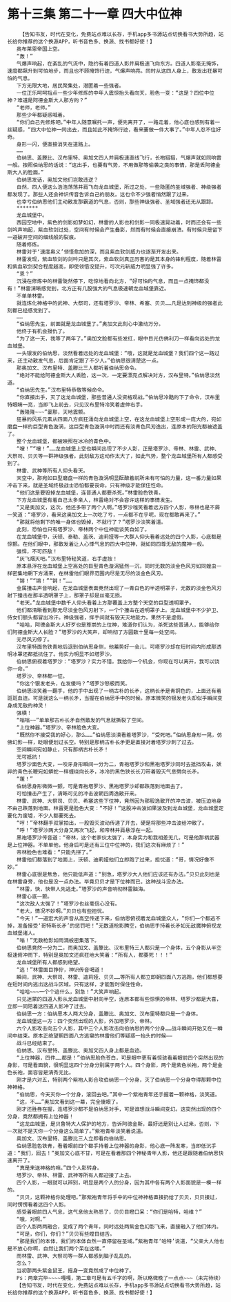 # 第十三集 第二十一章 四大中位神
        【告知书友，时代在变化，免费站点难以长存，手机app多书源站点切换看书大势所趋，站长给你推荐的这个换源APP，听书音色多、换源、找书都好使！】
       奥布莱恩帝国上空。
       “轰！”
       气爆声响起，在紊乱的气流中，隐约有着四道人影并肩极速飞向东方。四道人影毫无掩饰，速度都飙升到可怕地步，而且也不顾掩饰行迹，气爆声响亮。同时从这四人身上，散发出狂暴可怕的气息。
       下方无限大地，居民聚集处，潜匿着一些强者。
       一位正乐呵呵指点一些少年修炼的中年人震惊抬头看向天，脸色一变：“这是？四位中位神？难道是阿德金斯大人那方的？”
       “老师，老师。”
       那些少年都疑惑喊着。
       “你们自己先修炼吧。”中年人随意嘱托一声，便先离开了，一路走着，他心底也感到有着一丝疑惑，“四大中位神一同出去，而且如此不掩饰行迹，看来要做一件大事了。”中年人忍不住好奇。
       身形一闪，便直接消失在道路上。
       ……
       伯纳思、盖滕比、汉布里特、奥加文四人并肩极速直线飞行，长袍猎猎，气爆声就如同响雷一般。按照伯纳思的话说：“这出手，也要有气势，不用做那等偷袭之类的事情，那是丢阿德金斯大人的脸面。”
       伯纳思发话，奥加文他们岂敢违逆？
       自然，四人便这么浩浩荡荡并肩飞向龙血城堡，所过之处，一些隐匿的圣域强者、神级强者都发现了。那些人还会神识传音告诉自己的朋友。这也令不少强者悄然跟了过来。
       也幸亏伯纳思他们主动散发那霸道的气息，否则，那些神级强者、圣域强者还无从跟踪。
       *******
       龙血城堡中。
       西园空地中，紫色的剑影如梦如幻，林雷的人影也和剑影一同极速晃动着，时而还会有一些剑吟声响起，紫血软剑过处，空间有时候会产生叠影，然而有时候会直接崩溃。有时候只是留下一道破开空间的细线般的裂痕。
       随着修炼。
       林雷对于‘速度奥义’领悟愈加的深，而且紫血软剑威力也逐渐开发出来。
       林雷发现，紫血软剑的剑吟只是其次，紫血软剑真正厉害的是其本身的锋利程度，随着林雷和紫血软剑契合程度越高，即使领悟没提升，可次元斩威力明显强了许多。
       “恩？”
       沉浸在修炼中的林雷陡然停下，吃惊地看向北方，“好可怕的气息，而且一点掩饰都没有！”林雷清晰感觉到，北方正有几股强大的气息极速朝龙血城堡靠近。
       不单单林雷。
       就连炼化神格中的武神、大祭司，还有塔罗沙、帝林、希塞、贝贝……凡是达到神级的强者此刻都已经感觉到了。
       ……
       “伯纳思先生，前面就是龙血城堡了。”奥加文此刻心中激动万分。
       他终于有机会报仇了。
       “为了这一天，我等了两年了。”奥加文脸都有些发红，眼中目光仿佛利刀一样看向远处的龙血城堡。
       一头银发的伯纳思，淡然看着远处的龙血城堡：“哦，这就是龙血城堡？我们四个这一路过来，还主动散发气息，后面肯定跟了不少人。”伯纳思很清楚这一点。
       那奥加文、汉布里特、盖滕比三人都听着伯纳思命令。
       “绝对不能给阿德金斯大人丢脸，这一次，一定要漂亮点解决对方，汉布里特。”伯纳思淡然道。
       “伯纳思先生。”汉布里特恭敬等候命令。
       “你直接出手，灭了这龙血城堡，那些普通人没资格观战。”伯纳思冷酷的下了命令，汉布里特眼睛一亮，当即飞上前去，只见汉布里特冷笑着虚伸右手。
       “轰隆隆~~~”霎那，天地震颤。
       狂暴的风系元素从四面八方疯狂涌向龙血城堡上空，在这龙血城堡上空形成一庞大的，宛如磨盘一样的巨型青色漩涡，这巨型青色漩涡中时而还有淡青色风刃逸出，连原本的阳光都被遮盖了。
       整个龙血城堡，都被映照在冰冷的青色中。
       “嗖！”“嗖！”……龙血城堡上空也瞬间出现了不少人影，正是塔罗沙、帝林、林雷、武神、大祭司、贝贝等一群神级强者。此刻敌方这动作太大了，如此气势，整个龙血城堡所有人都感受到了。
       林雷、武神等所有人仰头看天。
       天空中，那宛如巨型磨盘一样的青色漩涡明显酝酿着前所未有可怕的力量，这一番力量如果冲击下来，就是圣域终极战士恐怕都要丧命。只有神级才能保住性命。
       “他们这是要毁掉龙血城堡，连普通人都要杀死。”林雷脸色铁青。
       下方龙血城堡有着自己太多亲人，林雷绝对不会容许这样的事情发生。
       “又是奥加文，这次，他还多带了两个人啊。”塔罗沙嗤笑看着远方四个人影，帝林也是不屑一笑道：“塔罗沙，看来这奥加文上一次吃了亏，一点都不在乎呢，现在都敢再来了。”
       “那就将他剩下的唯一身体也毁掉，不就行了？”塔罗沙淡笑着道。
       此刻，恐怕也只有塔罗沙、帝林两个中位神能谈笑自如了。
       在龙血城堡中，沃顿、泰勒、盖茨、迪莉娅等一大群人仰头看着远处的四个人影，心底都是惊颤。在他们眼中，那散发着让人心悸气息的四大中位神，就如同四尊无敌的魔神一般。
       强悍，不可匹敌！
       “灰飞烟灭吧。”汉布里特轻笑道，右手虚按！
       原本悬浮在龙血城堡上空高处的巨型青色漩涡猛然一沉，同时无数的淡金色风刃如同蝗虫一样密集地朝下方涌来，在林雷他们眼界范围内尽是无尽的淡金色风刃。
       “锵！”“锵！”“锵！”……
       金属撞击声音响起，在龙血城堡表面竟然出现了一青白色的半透明罩子，无数的淡金色风刃射下撞击在那半透明罩子上，那罩子却是丝毫无损。
       “老天。”龙血城堡中数千人仰头看着上方那覆盖上方整个天空的巨型透明罩子。
       他们都清晰看到那无尽淡金色风刃射下，一个个撞击在透明罩子上。龙血城堡中不少护卫、侍女们额头都冒出冷汗。神级强者，挥手间就有毁天灭地能力，果然不是虚假。
       “哈哈，阿德金斯大人好歹也是尊崇的上位神，难道你们认为，杀死这些普通人，能够给你们阿德金斯大人长脸？”塔罗沙的大笑声，却响彻了方圆数十里每一处空间。
       无尽风刃停了。
       汉布里特面色铁青地后退到伯纳思身侧，他蓄势好一会儿，可塔罗沙却在短时间内形成那透明冰罩还都抵抗住了。他实力明显不如塔罗沙。
       伯纳思俯视着塔罗沙：“塔罗沙？实力不错。我给你一个机会，你现在可以离开，我可以饶你一命。”
       塔罗沙、帝林都一怔。
       “你这个银发老头，在发傻吗？”塔罗沙怒极而笑。
       伯纳思淡笑着一翻手，他的手中出现了一柄古朴的长矛，这柄长矛是青铜色的，上面还有着斑斑血迹。可是就这么一柄长矛，当握在伯纳思手中的时候。原本微笑的银发老头却似乎瞬间变身成无敌的神灵！
       强横！
       “嗡嗡~~”单单那古朴长矛自然散发的气息就撕裂了空间。
       “上位神器。”塔罗沙、帝林脸色大变。
       “既然你不接受我的好心，那么……”伯纳思淡漠看着塔罗沙，“受死吧。”伯纳思身形一晃，仿佛幻影一样，眨眼便划过长空。特别是那柄古朴长矛更是直接对着塔罗沙刺了过去。
       空间瞬间宛如静止，只有那柄古朴长矛！
       无可抵抗！
       塔罗沙面色大变，一咬牙身形瞬间一分为二，青袍塔罗沙和黑袍塔罗沙同时去抵挡攻击，妖异的青色长鞭宛如蟒蛇一样缠绕向长矛，冰冷的黑色狭长长刀带着毁灭气息劈向长矛。
       “蓬！”
       伯纳思身形微微一颤，可是青袍塔罗沙、黑袍塔罗沙却都跌落到地面去了。
       可怕撞击产生了，清晰可见的冲击波朝四周逸散开来。
       林雷、武神、大祭司、贝贝、希塞这些下位神，竟然因为那股逸散开的冲击波，被压迫地身不由己跌落到地面。林雷更是脸色大变：“不好！”这股冲击波如果波及到龙血城堡，龙血城堡定要化为废墟，不少人都要死去。
       “哼！”帝林翻手双掌拍出，一股毁灭波动传递了开去，硬是将那些冲击波给冲散了。
       “呼！”塔罗沙两大分身又再次飞起，和帝林并肩悬浮在一起。
       黑袍塔罗沙传音道：“帝林，这个老家伙太强了，本身实力和我相差无几，可是他那柄武器是上位神器。不单单他，他身后可是还有三位中位神的，我们这次有麻烦了！”
       帝林脸色也难看：“只能先拼了。”
       林雷他们都落到了地面上，沃顿、迪莉娅他们立即跑了过来，担忧道：“哥，情况好像不妙。”
       林雷心底很是焦急，他只能低声道：“别急，塔罗沙大人他们应该还有办法。”贝贝此刻也是在林雷身旁，他也是没一点办法。毕竟贝贝才是下位神而已，这种战斗没办法。
       “林雷，快，快带人先逃走。”塔罗沙的声音响彻林雷脑海。
       林雷心底一颤。
       “这次敌人太强了！”塔罗沙也丝毫信心没有。
       “老大，情况不妙啊。”贝贝也有些担忧。
       “今天！”一道宏大的声音从高空传递下来，伯纳思俯视着龙血城堡众人，“你们一个都逃不掉，准备接受‘哥特斯长矛’的惩罚吧！”无数道枪影腾空，伯纳思手持着长矛如无敌魔神俯视龙血城堡诸人。
       “嗡！”无数枪影如雨滴般密集落下。
       伯纳思竟然一分为二，而奥加文、盖滕比、汉布里特三人都只是一个身体，五个身影从半空极速俯冲而下，特别是奥加文还疯狂地大笑着：“所有人，都要死！！！”
       龙血城堡所有人都感到绝望。
       “逃！”林雷面目狰狞，神识传音喝道！
       瞬间，武神、大祭司、林雷、迪莉娅、贝贝……等所有人都立即朝四面八方逃跑，他们都想要在短时间内逃出这战斗区域。只有这样，才能暂时保住性命。
       “哈哈~~~一个个逃什么，别急！”大笑声响起。
       只见迷蒙的四道人影从龙血城堡中射向半空，连原本都有些惊惧的帝林、塔罗沙都是大喜，立即一同陪着这四道人影冲了过去。
       伯纳思一方：伯纳思本人两大分身，盖滕比、奥加文、汉布里特都只是一个身体。
       龙血城堡这一方：四个突然出现的人影，外加塔罗沙、帝林。
       六个人影攻击向五个人影，其中三个人影攻击向伯纳思的两个分身……战斗瞬间开始又在一瞬间中结束。原本正绝望朝四面八方逃窜的林雷他们等疑惑一抬头的时候——
       战斗已经结束了。
       伯纳思、汉布里特、盖滕比、奥加文四人身上都是血迹。
       “上位神器，四件……都是！”伯纳思脸色苍白，可是眼中更有着惊骇看着眼前四个突然出现的身影，可是看面貌，很明显这四个分身分别属于两个人。四个身影，两个是紫色长袍，两个是金色长袍，面容皆是清秀无比。
       刚才是六对五，特别两个紫袍人影合攻伯纳思一个分身，灭了伯纳思一个分身夺得那颗中位神神格。
       “伯纳思，今天灭你一个分身，滚回去吧。”其中一个紫袍青年还手握着一颗神格，淡笑道。
       “这，不……”奥加文看到这一幕，完全傻眼了。
       刚才还胜券在握，连塔罗沙都不是伯纳思对手，可是谁想战斗瞬间变幻。这突然出现的四个分身，竟然都拥有上位神器！
       “这龙血城堡，是贝鲁特大人保护的地方，告诉阿德金斯，最好还是别让人过来，否则，下一次就不是灭你一个分身这么简单了。”紫袍青年淡笑着说道。
       奥加文、汉布里特、盖滕比三人立即看向伯纳思。
       伯纳思脸色铁青，看着眼前四个都手持着上位神器的身影，他心底一阵发寒，当即低沉手道：“我们，回去！”奥加文心底不甘，可是在看着那四个神秘青年人影，他还是跟随着伯纳思快速离开了。
       “真是来送神格的嘛。”四个人影转身。
       塔罗沙、帝林、林雷、武神等所有人都迎接了上去。
       四个人影，一眼就可以辨别，明显是两个人的分身，因为其中各有两个人影面貌是一模一样的。
       “贝贝，这颗神格你处理吧。”那紫袍青年将手中的中位神神格直接扔给了贝贝，贝贝接过，同时愣愣看着这四个人影。
       感受着眼前四人气息，这气息他太熟悉了，贝贝目瞪口呆：“你们是哈特，哈维？”
       “哦，对啊。”
       四个人影两两融合，变成了两个青年，同时远处两紫金色幻影飞来，直接融入了他们体内。
       “可是，你们，你们？”贝贝有些瞠目结舌。
       “那是我们的本体，我们的本体自然一直停留在圣域。”紫袍青年‘哈特’说道，“父亲大人他也是不放心你啊，自然让我们两个呆在这喽。”
       而林雷、武神、大祭司等一群人都感到脑子乱乱的。
       怎么？
       当初那两头紫金鼠王，摇身一变竟然成了中位神了。
       Ps：两章完毕~~~~嘎嘎，第二章可是有五千字的啊，所以略微晚了一点点~~~（未完待续）
       【告知书友，时代在变化，免费站点难以长存，手机app多书源站点切换看书大势所趋，站长给你推荐的这个换源APP，听书音色多、换源、找书都好使！】